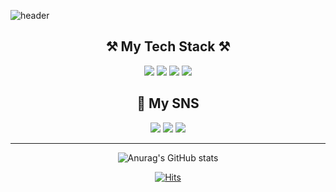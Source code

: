 ![header](https://capsule-render.vercel.app/api?type=waving&color=0FADED&height=200&text=Welcome!&fontAlignY=30&desc=Tag&descAlign=65)

<div align="center">
  <h2>
    ⚒️ My Tech Stack ⚒️
  </h2>
    <a href="https://en.wikipedia.org/wiki/IOS" target="_blank"> <img src="https://img.shields.io/badge/iOS-000000?style=flat-square&logo=Apple&logoColor=white"/></a>
    <a href="https://en.wikipedia.org/wiki/Swift_(programming_language)" target="_blank"> <img src="https://img.shields.io/badge/Swift-F05138?style=flat-square&logo=swift&logoColor=white"/></a>
    <a href="https://en.wikipedia.org/wiki/Cocoa_Touch" target="_blank"> <img src="https://img.shields.io/badge/UIKit-2396F3?style=flat-square&logo=UIKit&logoColor=white"/></a>
    <a href="https://en.wikipedia.org/wiki/GitHub" target="_blank"> <img src="https://img.shields.io/badge/Github-181717?style=flat-square&logo=Github&logoColor=white"/></a>


  <h2>
    🎵 My SNS
  </h2>
    <a href="https://tagplayground.notion.site/74660143087c4bd6a4d55eb939807adb?pvs=4" target="_blank"> <img src="https://img.shields.io/badge/Notion-000000?style=flat&logo=Notion&logoColor=white"/></a>
    <a href="https://www.linkedin.com/in/%ED%95%B4%EC%88%98-%EC%9C%A4-494653289/" target="_blank"> <img src="https://img.shields.io/badge/LinkedIn-0A66C2?style=flat&logo=LinkedIn&logoColor=white"/></a>
    <a href="https://haesus.github.io/" target="_blank"><img src="https://img.shields.io/badge/GitBlog-181717?style=flat&logo=GitHub&logoColor=white"/></a>
<br/>

  <!-- ![Top Langs](https://github-readme-stats.vercel.app/api/top-langs/?username=haesus&layout=compact) -->

  ---

  ![Anurag's GitHub stats](https://github-readme-stats.vercel.app/api?username=Haesu&theme=dark&show_icons=true)

  
  [![Hits](https://hits.seeyoufarm.com/api/count/incr/badge.svg?url=https%3A%2F%2Fgithub.com%2FHaesus&count_bg=%2379C83D&title_bg=%23555555&icon=&icon_color=%23E7E7E7&title=visit&edge_flat=true)](https://hits.seeyoufarm.com)
</div>



<!--
**Haesus/Haesus** is a ✨ _special_ ✨ repository because its `README.md` (this file) appears on your GitHub profile.

Here are some ideas to get you started:

- 🔭 I’m currently working on ...
- 🌱 I’m currently learning ...
- 👯 I’m looking to collaborate on ...
- 🤔 I’m looking for help with ...
- 💬 Ask me about ...
- 📫 How to reach me: ...
- 😄 Pronouns: ...
- ⚡ Fun fact: ...
-->
